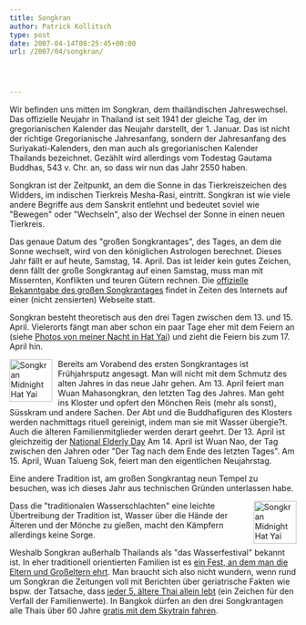```yaml
---
title: Songkran
author: Patrick Kollitsch
type: post
date: 2007-04-14T08:25:45+00:00
url: /2007/04/songkran/




---
```

Wir befinden uns mitten im Songkran, dem thailändischen Jahreswechsel. Das offizielle Neujahr in Thailand ist seit 1941 der gleiche Tag, der im gregorianischen Kalender das Neujahr darstellt, der 1. Januar. Das ist nicht der richtige Gregorianische Jahresanfang, sondern der Jahresanfang des Suriyakati-Kalenders, den man auch als gregorianischen Kalender Thailands bezeichnet. Gezählt wird allerdings vom Todestag Gautama Buddhas, 543 v. Chr. an, so dass wir nun das Jahr 2550 haben.

Songkran ist der Zeitpunkt, an dem die Sonne in das Tierkreiszeichen des Widders, im indischen Tierkreis Mesha-Rasi, eintritt. Songkran ist wie viele andere Begriffe aus dem Sanskrit entlehnt und bedeutet soviel wie "Bewegen" oder "Wechseln", also der Wechsel der Sonne in einen neuen Tierkreis.

Das genaue Datum des "großen Songkrantages", des Tages, an dem die Sonne wechselt, wird von den königlichen Astrologen berechnet. Dieses Jahr fällt er auf heute, Samstag, 14. April. Das ist leider kein gutes Zeichen, denn fällt der große Songkrantag auf einen Samstag, muss man mit Missernten, Konflikten und teuren Gütern rechnen. Die [offizielle Bekanntgabe des großen Songkrantages][1] findet in Zeiten des Internets auf einer (nicht zensierten) Webseite statt.

Songkran besteht theoretisch aus den drei Tagen zwischen dem 13. und 15. April. Vielerorts fängt man aber schon ein paar Tage eher mit dem Feiern an (siehe [Photos von meiner Nacht in Hat Yai][2]) und zieht die Feiern bis zum 17. April hin.

[<img src="//farm1.static.flickr.com/238/457578293_afbb2c0578_s.jpg" style="width:75px;height:75px;float:left;margin-right:10px;" alt="Songkran Midnight Hat Yai" />][3]Bereits am Vorabend des ersten Songkrantages ist Frühjahrsputz angesagt. Man will nicht mit dem Schmutz des alten Jahres in das neue Jahr gehen. Am 13. April feiert man Wuan Mahasongkran, den letzten Tag des Jahres. Man geht ins Kloster und opfert den Mönchen Reis (mehr als sonst), Süsskram und andere Sachen. Der Abt und die Buddhafiguren des Klosters werden nachmittags rituell gereinigt, indem man sie mit Wasser übergie?t. Auch die älteren Familienmitglieder werden derart geehrt. Der 13. April ist gleichzeitig der [National Elderly Day][4] Am 14. April ist Wuan Nao, der Tag zwischen den Jahren oder "Der Tag nach dem Ende des letzten Tages". Am 15. April, Wuan Talueng Sok, feiert man den eigentlichen Neujahrstag. 

Eine andere Tradition ist, am großen Songkrantag neun Tempel zu besuchen, was ich dieses Jahr aus technischen Gründen unterlassen habe. 

[<img src="//farm1.static.flickr.com/224/457584413_3525c1acec_s.jpg" style="width:75px;height:75px;float:right;margin-left:10px;" alt="Songkran Midnight Hat Yai" />][5] Dass die "traditionalen Wasserschlachten" eine leichte Übertreibung der Tradition ist, Wasser über die Hände der Älteren und der Mönche zu gießen, macht den Kämpfern allerdings keine Sorge. 

Weshalb Songkran außerhalb Thailands als "das Wasserfestival" bekannt ist. In eher traditionell orientierten Familien ist es [ein Fest, an dem man die Eltern und Großeltern ehrt][6]. Man braucht sich also nicht wundern, wenn rund um Songkran die Zeitungen voll mit Berichten über geriatrische Fakten wie bspw. der Tatsache, dass [jeder 5. ältere Thai allein lebt][7] (ein Zeichen für den Verfall der Familienwerte). In Bangkok dürfen an den drei Songkrantagen alle Thais über 60 Jahre [gratis mit dem Skytrain fahren][8].

 [1]: http://songkran.net/en/announce.php
 [2]: http://flickr.com/photos/schreibblogade/tags/songkran2007/
 [3]: http://www.flickr.com/photos/schreibblogade/457578293/ "Photo Sharing"
 [4]: http://www.nationmultimedia.com/2007/04/12/national/national_30031723.php
 [5]: http://www.flickr.com/photos/schreibblogade/457584413/ "Photo Sharing"
 [6]: http://www.nationmultimedia.com/2007/04/13/opinion/opinion_30031802.php
 [7]: http://www.nationmultimedia.com/2007/04/13/national/national_30031813.php
 [8]: http://www.nationmultimedia.com/breakingnews/read.php?newsid=30031831
